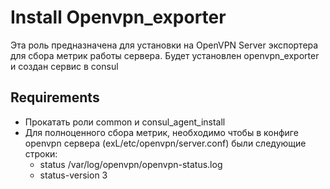 Install Openvpn_exporter
=========

Эта роль предназначена для установки на OpenVPN Server экспортера для сбора метрик работы сервера. Будет установлен openvpn_exporter и создан сервис в consul

Requirements
------------

* Прокатать роли common и consul_agent_install
* Для полноценного сбора метрик, необходимо чтобы в конфиге openvpn сервера (exL/etc/openvpn/server.conf) были следующие строки:
  - status /var/log/openvpn/openvpn-status.log
  - status-version 3